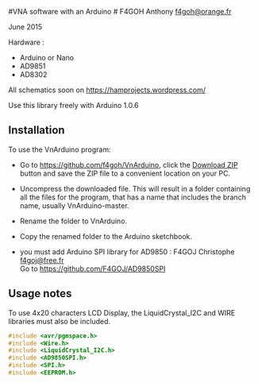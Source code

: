 #VNA software with an Arduino #
F4GOH Anthony f4goh@orange.fr <br>

June 2015

  Hardware :
- Arduino or Nano
- AD9851
- AD8302

All schematics soon on https://hamprojects.wordpress.com/ 

Use this library freely with Arduino 1.0.6

## Installation ##
To use the VnArduino program:  
- Go to https://github.com/f4goh/VnArduino, click the [Download ZIP](https://github.com/f4goh/VnArduino/archive/master.zip) button and save the ZIP file to a convenient location on your PC.
- Uncompress the downloaded file.  This will result in a folder containing all the files for the program, that has a name that includes the branch name, usually VnArduino-master.
- Rename the folder to  VnArduino.
- Copy the renamed folder to the Arduino sketchbook\.

- you must add Arduino SPI library for AD9850 : F4GOJ Christophe f4goj@free.fr <br>
  Go to https://github.com/F4GOJ/AD9850SPI

## Usage notes ##


To use 4x20 characters LCD Display, the LiquidCrystal_I2C and WIRE libraries must also be included.


```c++
#include <avr/pgmspace.h>
#include <Wire.h>
#include <LiquidCrystal_I2C.h>
#include <AD9850SPI.h>
#include <SPI.h>
#include <EEPROM.h>
```
